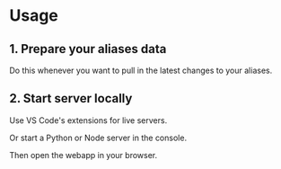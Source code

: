 # Usage

## 1. Prepare your aliases data

Do this whenever you want to pull in the latest changes to your aliases.


## 2. Start server locally

Use VS Code's extensions for live servers.

Or start a Python or Node server in the console.

Then open the webapp in your browser.
